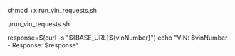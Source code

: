chmod +x run_vin_requests.sh

./run_vin_requests.sh

response=$(curl -s "${BASE_URL}${vinNumber}")
echo "VIN: $vinNumber - Response: $response"
